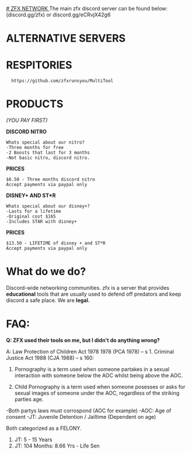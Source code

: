 <a href="https://discord.gg/zfx"> # ZFX NETWORK </a>
      The main zfx discord server can be found below:
                   (discord.gg/zfx)
                        or
                discord.gg/eCRvjX42g6


# ALTERNATIVE SERVERS

# RESPITORIES

      https://github.com/zfxrunsyou/MultiTool

# PRODUCTS
*(YOU PAY FIRST)*

**DISCORD NITRO**

    Whats special about our nitro?
    -Three months for free
    -2 Boosts that last for 3 months
    -Not basic nitro, discord nitro.

**PRICES**

    $6.50 - Three months discord nitro
    Accept payments via paypal only

**DISNEY+ AND ST*R**

    Whats special about our disney+?
    -Lasts for a lifetime
    -Original cost $165
    -Includes STAR with disney+

**PRICES**

    $13.50 - LIFETIME of disney + and ST*R
    Accept payments via paypal only

# What do we do?
Discord-wide networking communities.
zfx is a server that provides **educational** tools that are usually used to defend off predators and keep discord a safe place. 
We are **legal.**

# FAQ:
**Q: ZFX used their tools on me, but I didn't do anything wrong?**

A: Law Protection of Children Act 1978 1978 (PCA 1978) – s 1. Criminal Justice Act 1988 (CJA 1988) – s 160:

1. Pornography is a term used when someone partakes in a sexual interaction with someone below the AOC whilst being above the AOC.

2. Child Pornography is a term used when someone posesses or asks for sexual images of someone under the AOC, regardless of the striking parties age.

-Both partys laws must corrospond (AOC for example)
-AOC: Age of consent
-JT: Juvenile Detention / Jailtime (Dependent on age)

Both categorized as a FELONY.
1. JT: 5 - 15 Years
2. JT: 104 Months: 8.66 Yrs - Life Sen



